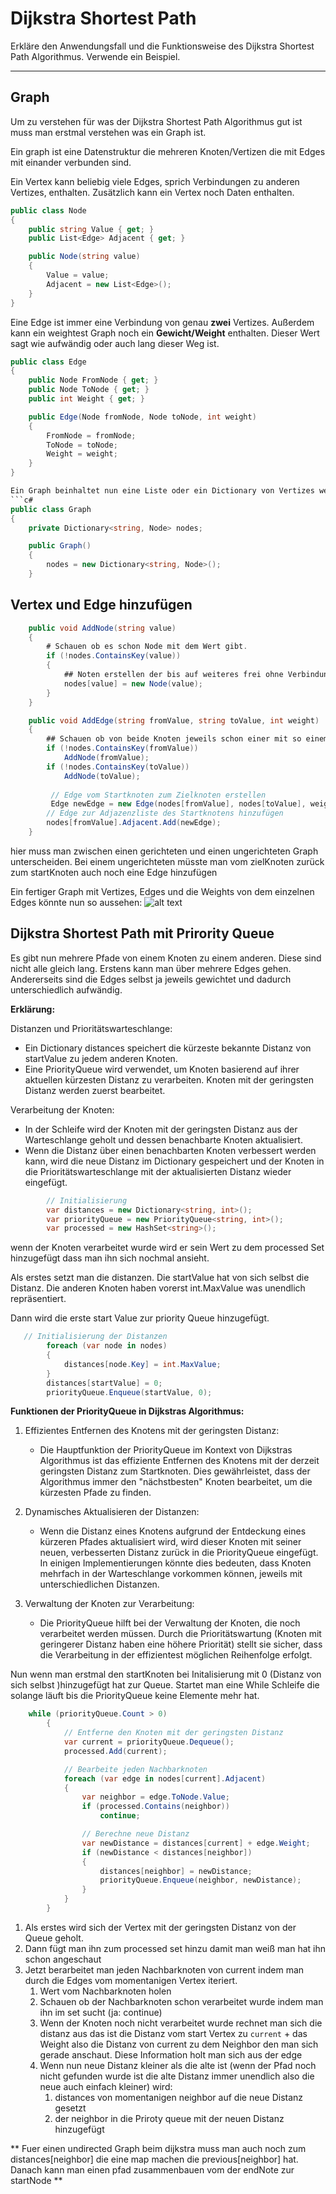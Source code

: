 # Dijkstra Shortest Path

Erkläre den Anwendungsfall und die Funktionsweise des Dijkstra Shortest Path Algorithmus. Verwende ein Beispiel.


----

## Graph
Um zu verstehen für was der Dijkstra Shortest Path Algorithmus gut ist muss man erstmal verstehen was ein Graph ist.

Ein graph ist eine Datenstruktur die mehreren Knoten/Vertizen die mit Edges mit einander verbunden sind. 

Ein Vertex kann beliebig viele Edges, sprich Verbindungen zu anderen Vertizes, enthalten.
Zusätzlich kann ein Vertex noch Daten enthalten.
```C#
public class Node
{
    public string Value { get; }
    public List<Edge> Adjacent { get; }

    public Node(string value)
    {
        Value = value;
        Adjacent = new List<Edge>();
    }
}

```
Eine Edge ist immer eine Verbindung von genau **zwei** Vertizes. 
Außerdem kann ein weightest Graph noch ein **Gewicht/Weight** enthalten. Dieser Wert sagt wie aufwändig oder auch lang dieser Weg ist.
```c#
public class Edge
{
    public Node FromNode { get; }
    public Node ToNode { get; }
    public int Weight { get; }

    public Edge(Node fromNode, Node toNode, int weight)
    {
        FromNode = fromNode;
        ToNode = toNode;
        Weight = weight;
    }
}

Ein Graph beinhaltet nun eine Liste oder ein Dictionary von Vertizes welche jeweils untereinander Edges haben.
```c#
public class Graph
{
    private Dictionary<string, Node> nodes;

    public Graph()
    {
        nodes = new Dictionary<string, Node>();
    }
```


## Vertex und Edge hinzufügen
```c#
    public void AddNode(string value)
    {
        # Schauen ob es schon Node mit dem Wert gibt.
        if (!nodes.ContainsKey(value))
        {
            ## Noten erstellen der bis auf weiteres frei ohne Verbindung im Dictionary besteht
            nodes[value] = new Node(value);
        }
    }

    public void AddEdge(string fromValue, string toValue, int weight)
    {
        ## Schauen ob von beide Knoten jeweils schon einer mit so einem Wert wie im Parameter von AddEdge im Dictionary existiert. Wenn nicht: erstellen.
        if (!nodes.ContainsKey(fromValue))
            AddNode(fromValue);
        if (!nodes.ContainsKey(toValue))
            AddNode(toValue);
        
         // Edge vom Startknoten zum Zielknoten erstellen
         Edge newEdge = new Edge(nodes[fromValue], nodes[toValue], weight);
        // Edge zur Adjazenzliste des Startknotens hinzufügen
        nodes[fromValue].Adjacent.Add(newEdge);
    }
```

hier muss man zwischen einen gerichteten und einen ungerichteten Graph unterscheiden. Bei einem ungerichteten müsste man vom zielKnoten zurück zum startKnoten auch noch eine Edge hinzufügen

Ein fertiger Graph mit Vertizes, Edges und die Weights von dem einzelnen Edges könnte nun so aussehen:
![alt text](./media/graph.png)
## Dijkstra Shortest Path mit Prirority Queue
Es gibt nun mehrere Pfade von einem Knoten zu einem anderen. Diese sind nicht alle gleich lang. Erstens kann man über mehrere Edges gehen. Andererseits sind die Edges selbst ja jeweils gewichtet und dadurch unterschiedlich aufwändig.

**Erklärung:**

Distanzen und Prioritätswarteschlange:
- Ein Dictionary distances speichert die kürzeste bekannte Distanz von startValue zu jedem anderen Knoten.
- Eine PriorityQueue wird verwendet, um Knoten basierend auf ihrer aktuellen kürzesten Distanz zu verarbeiten. Knoten mit der geringsten Distanz werden zuerst bearbeitet.

Verarbeitung der Knoten:
- In der Schleife wird der Knoten mit der geringsten Distanz aus der Warteschlange geholt und dessen benachbarte Knoten aktualisiert.
- Wenn die Distanz über einen benachbarten Knoten verbessert werden kann, wird die neue Distanz im Dictionary gespeichert und der Knoten in die Prioritätswarteschlange mit der aktualisierten Distanz wieder eingefügt.

```c#
        // Initialisierung
        var distances = new Dictionary<string, int>();
        var priorityQueue = new PriorityQueue<string, int>();
        var processed = new HashSet<string>();
```
wenn der Knoten verarbeitet wurde wird er sein Wert zu dem processed Set hinzugefügt dass man ihn sich nochmal ansieht.

Als erstes setzt man die distanzen. Die startValue hat von sich selbst die Distanz. Die anderen Knoten haben vorerst int.MaxValue was unendlich repräsentiert.

Dann wird die erste start Value zur priority Queue hinzugefügt. 
```c#
   // Initialisierung der Distanzen
        foreach (var node in nodes)
        {
            distances[node.Key] = int.MaxValue;
        }
        distances[startValue] = 0;
        priorityQueue.Enqueue(startValue, 0);
```

**Funktionen der PriorityQueue in Dijkstras Algorithmus:**

1. Effizientes Entfernen des Knotens mit der geringsten Distanz:
    - Die Hauptfunktion der PriorityQueue im Kontext von Dijkstras Algorithmus ist das effiziente Entfernen des Knotens mit der derzeit geringsten Distanz zum Startknoten. Dies gewährleistet, dass der Algorithmus immer den "nächstbesten" Knoten bearbeitet, um die kürzesten Pfade zu finden.

2. Dynamisches Aktualisieren der Distanzen:
    - Wenn die Distanz eines Knotens aufgrund der Entdeckung eines kürzeren Pfades aktualisiert wird, wird dieser Knoten mit seiner neuen, verbesserten Distanz zurück in die PriorityQueue eingefügt. In einigen Implementierungen könnte dies bedeuten, dass Knoten mehrfach in der Warteschlange vorkommen können, jeweils mit unterschiedlichen Distanzen.

3. Verwaltung der Knoten zur Verarbeitung:
    - Die PriorityQueue hilft bei der Verwaltung der Knoten, die noch verarbeitet werden müssen. Durch die Prioritätswartung (Knoten mit geringerer Distanz haben eine höhere Priorität) stellt sie sicher, dass die Verarbeitung in der effizientest möglichen Reihenfolge erfolgt.

Nun wenn man erstmal den startKnoten bei Initalisierung mit 0 (Distanz von sich selbst )hinzugefügt hat zur Queue. Startet man eine While Schleife die solange läuft bis die PriorityQueue keine Elemente mehr hat.

```c#
    while (priorityQueue.Count > 0)
        {
            // Entferne den Knoten mit der geringsten Distanz
            var current = priorityQueue.Dequeue();
            processed.Add(current);

            // Bearbeite jeden Nachbarknoten
            foreach (var edge in nodes[current].Adjacent)
            {
                var neighbor = edge.ToNode.Value;
                if (processed.Contains(neighbor))
                    continue;

                // Berechne neue Distanz
                var newDistance = distances[current] + edge.Weight;
                if (newDistance < distances[neighbor])
                {
                    distances[neighbor] = newDistance;
                    priorityQueue.Enqueue(neighbor, newDistance);
                }
            }
        }
```
1. Als erstes wird sich der Vertex mit der geringsten Distanz von der Queue geholt. 
2. Dann fügt man ihn zum processed set hinzu damit man weiß man hat ihn schon angeschaut
3. Jetzt berarbeitet man jeden Nachbarknoten von current indem man durch die Edges vom momentanigen Vertex iteriert.
    1. Wert vom Nachbarknoten holen
    2. Schauen ob der Nachbarknoten schon verarbeitet wurde indem man ihn im set sucht (ja: continue)
    3. Wenn der Knoten noch nicht verarbeitet wurde rechnet man sich die distanz aus
     das ist die Distanz vom start Vertex zu `current` + das Weight also die Distanz von current zu dem Neighbor den man sich gerade anschaut. Diese Information holt man sich aus der edge
    4. Wenn nun neue Distanz kleiner als die alte ist (wenn der Pfad noch nicht gefunden wurde ist die alte Distanz immer unendlich also die neue auch einfach kleiner) wird:
        1. distances von momentanigen neighbor auf die neue Distanz gesetzt
        2. der neighbor in die Priroty queue mit der neuen Distanz hinzugefügt
      
** Fuer einen undirected Graph beim dijkstra muss man auch noch zum distances[neighbor] die eine map machen die previous[neighbor] hat. Danach kann man einen pfad zusammenbauen vom der endNote zur startNode **

